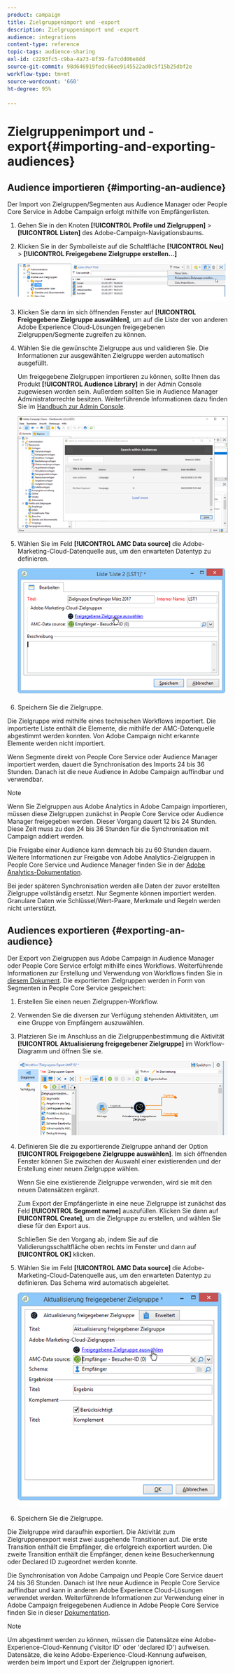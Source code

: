 ```yaml
---
product: campaign
title: Zielgruppenimport und -export
description: Zielgruppenimport und -export
audience: integrations
content-type: reference
topic-tags: audience-sharing
exl-id: c2293fc5-c9ba-4a73-8f39-fa7cdd06e8dd
source-git-commit: 98d646919fedc66ee9145522ad0c5f15b25dbf2e
workflow-type: tm+mt
source-wordcount: '660'
ht-degree: 95%

---
```


# Zielgruppenimport und -export{#importing-and-exporting-audiences}

## Audience importieren {#importing-an-audience}

Der Import von Zielgruppen/Segmenten aus Audience Manager oder People Core Service in Adobe Campaign erfolgt mithilfe von Empfängerlisten.

1. Gehen Sie in den Knoten **[!UICONTROL Profile und Zielgruppen]** > **[!UICONTROL Listen]** des Adobe-Campaign-Navigationsbaums.
1. Klicken Sie in der Symbolleiste auf die Schaltfläche **[!UICONTROL Neu]** > **[!UICONTROL Freigegebene Zielgruppe erstellen...]**

   ![](assets/aam_import_audience.png)

1. Klicken Sie dann im sich öffnenden Fenster auf **[!UICONTROL Freigegebene Zielgruppe auswählen]**, um auf die Liste der von anderen Adobe Experience Cloud-Lösungen freigegebenen Zielgruppen/Segmente zugreifen zu können.
1. Wählen Sie die gewünschte Zielgruppe aus und validieren Sie. Die Informationen zur ausgewählten Zielgruppe werden automatisch ausgefüllt.

   Um freigegebene Zielgruppen importieren zu können, sollte Ihnen das Produkt **[!UICONTROL Audience Library]** in der Admin Console zugewiesen worden sein. Außerdem sollten Sie in Audience Manager Administratorrechte besitzen. Weiterführende Informationen dazu finden Sie im [Handbuch zur Admin Console](https://helpx.adobe.com/de/enterprise/managing/user-guide.html).

   ![](assets/aam_import_audience_3.png)

1. Wählen Sie im Feld **[!UICONTROL AMC Data source]** die Adobe-Marketing-Cloud-Datenquelle aus, um den erwarteten Datentyp zu definieren.

   ![](assets/aam_import_audience_2.png)

1. Speichern Sie die Zielgruppe.

Die Zielgruppe wird mithilfe eines technischen Workflows importiert. Die importierte Liste enthält die Elemente, die mithilfe der AMC-Datenquelle abgestimmt werden konnten. Von Adobe Campaign nicht erkannte Elemente werden nicht importiert.

Wenn Segmente direkt von People Core Service oder Audience Manager importiert werden, dauert die Synchronisation des Imports 24 bis 36 Stunden. Danach ist die neue Audience in Adobe Campaign auffindbar und verwendbar.

>[!NOTE]
>
>Wenn Sie Zielgruppen aus Adobe Analytics in Adobe Campaign importieren, müssen diese Zielgruppen zunächst in People Core Service oder Audience Manager freigegeben werden. Dieser Vorgang dauert 12 bis 24 Stunden. Diese Zeit muss zu den 24 bis 36 Stunden für die Synchronisation mit Campaign addiert werden.
>
>Die Freigabe einer Audience kann demnach bis zu 60 Stunden dauern. Weitere Informationen zur Freigabe von Adobe Analytics-Zielgruppen in People Core Service und Audience Manager finden Sie in der [Adobe Analytics-Dokumentation](https://experienceleague.adobe.com/docs/analytics/components/segmentation/segmentation-workflow/seg-publish.html).

Bei jeder späteren Synchronisation werden alle Daten der zuvor erstellten Zielgruppe vollständig ersetzt. Nur Segmente können importiert werden. Granulare Daten wie Schlüssel/Wert-Paare, Merkmale und Regeln werden nicht unterstützt.

## Audiences exportieren {#exporting-an-audience}

Der Export von Zielgruppen aus Adobe Campaign in Audience Manager oder People Core Service erfolgt mithilfe eines Workflows. Weiterführende Informationen zur Erstellung und Verwendung von Workflows finden Sie in [diesem Dokument](../../workflow/using/building-a-workflow.md). Die exportierten Zielgruppen werden in Form von Segmenten in People Core Service gespeichert:

1. Erstellen Sie einen neuen Zielgruppen-Workflow.
1. Verwenden Sie die diversen zur Verfügung stehenden Aktivitäten, um eine Gruppe von Empfängern auszuwählen.
1. Platzieren Sie im Anschluss an die Zielgruppenbestimmung die Aktivität **[!UICONTROL Aktualisierung freigegebener Zielgruppe]** im Workflow-Diagramm und öffnen Sie sie.

   ![](assets/aam_export_example.png)

1. Definieren Sie die zu exportierende Zielgruppe anhand der Option **[!UICONTROL Freigegebene Zielgruppe auswählen]**. Im sich öffnenden Fenster können Sie zwischen der Auswahl einer existierenden und der Erstellung einer neuen Zielgruppe wählen.

   Wenn Sie eine existierende Zielgruppe verwenden, wird sie mit den neuen Datensätzen ergänzt.

   Zum Export der Empfängerliste in eine neue Zielgruppe ist zunächst das Feld **[!UICONTROL Segment name]** auszufüllen. Klicken Sie dann auf **[!UICONTROL Create]**, um die Zielgruppe zu erstellen, und wählen Sie diese für den Export aus.

   Schließen Sie den Vorgang ab, indem Sie auf die Validierungsschaltfläche oben rechts im Fenster und dann auf **[!UICONTROL OK]** klicken.

1. Wählen Sie im Feld **[!UICONTROL AMC Data source]** die Adobe-Marketing-Cloud-Datenquelle aus, um den erwarteten Datentyp zu definieren. Das Schema wird automatisch abgeleitet.

   ![](assets/aam_export_audience_activity.png)

1. Speichern Sie die Zielgruppe.

Die Zielgruppe wird daraufhin exportiert. Die Aktivität zum Zielgruppenexport weist zwei ausgehende Transitionen auf. Die erste Transition enthält die Empfänger, die erfolgreich exportiert wurden. Die zweite Transition enthält die Empfänger, denen keine Besucherkennung oder Declared ID zugeordnet werden konnte.

Die Synchronisation von Adobe Campaign und People Core Service dauert 24 bis 36 Stunden. Danach ist Ihre neue Audience in People Core Service auffindbar und kann in anderen Adobe Experience Cloud-Lösungen verwendet werden. Weiterführende Informationen zur Verwendung einer in Adobe Campaign freigegebenen Audience in Adobe People Core Service finden Sie in dieser [Dokumentation](https://docs.adobe.com/content/help/de-DE/core-services/interface/audiences/t-audience-create.html).

>[!NOTE]
>
>Um abgestimmt werden zu können, müssen die Datensätze eine Adobe-Experience-Cloud-Kennung (&#39;visitor ID&#39; oder &#39;declared ID&#39;) aufweisen. Datensätze, die keine Adobe-Experience-Cloud-Kennung aufweisen, werden beim Import und Export der Zielgruppen ignoriert.
